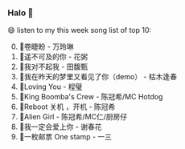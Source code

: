 

### Halo 👋

😄 listen to my this week song list of top 10:

0. 🌈卷睫盼 - 万玲琳
1. 🌈遥不可及的你 - 花粥
2. 🌈我对不起我 - 田馥甄
3. 🌈我在昨天的梦里又看见了你（demo） - 枯木逢春
4. 🌈Loving You - 程璧
5. 🌈King Boomba's Crew - 陈冠希/MC Hotdog
6. 🌈Reboot 关机 ，开机 - 陈冠希
7. 🌈Alien Girl - 陈冠希/MC仁/厨房仔
8. 🌈我一定会爱上你 - 谢春花
9. 🌈一枚邮票 One stamp - 一三

